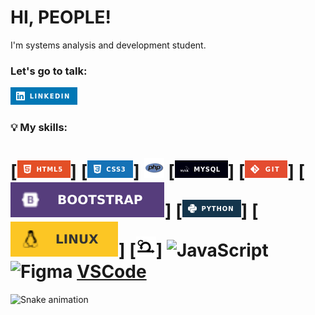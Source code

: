 # HI, PEOPLE!

I'm systems analysis and development student.

### Let's go to talk:
[![image](img/linkedin.png)](https://www.linkedin.com/in/andr%C3%A9-albuquerque-4990091b1/)

### 💡 My skills:

# [![image](img/html5.png)] [![image](img/css3.png)] ![PHP](img/php.png) [![image](img/mysql.png)] [![image](img/git.png)] [![image](img/Bootstrap.svg)] [![image](img/python.png)] [![image](img/linux.svg)] [![image](img/scrum.png)] ![JavaScript](https://img.shields.io/badge/javascript-%23323330.svg?style=for-the-badge&logo=javascript&logoColor=%23F7DF1E) ![Figma](https://img.shields.io/badge/figma-%23F24E1E.svg?style=for-the-badge&logo=figma&logoColor=white)  [VSCode]([[https://img.shields.io/badge/figma-%23F24E1E.svg?style=for-the-badge&logo=figma&logoColor=white](https://raw.githubusercontent.com/vscode-icons/vscode-icons/master/images/logo@3x.png)) 


![Snake animation](https://github.com/andre-albuquerque01/andre-albuquerque01/blob/output/github-contribution-grid-snake.svg)

